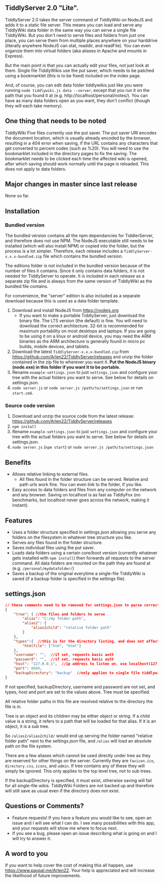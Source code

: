 ## TiddlyServer 2.0 "Lite". 

TiddlyServer 2.0 takes the server command of TiddlyWiki on NodeJS and adds it to a static file server. This means you can load and serve any TiddlyWiki data folder in the same way you can serve a single file TiddlyWiki. But you don't need to serve files and folders from just one place, you can serve them from multiple places anywhere on your harddrive (literally anywhere NodeJS can stat, readdir, and readFile). You can even organize them into virtual folders (aka aliases in Apache and mounts in Express). 

But the main point is that you can actually edit your files, not just look at them. Single file TiddlyWikis use the put saver, which needs to be patched using a bookmarklet (this is to be fixed) included on the index page. 

And, of course, you can edit data folder tiddlywikis just like you were running `node tiddlywiki.js data --server`, except that you run it on the path that you found it at (e.g. http://localhost/personal/notes/). You can have as many data folders open as you want, they don't conflict (though they will each take memory).

## One thing that needs to be noted

TiddlyWiki Five files currently use the put saver. The put saver URI encodes the document location, which is usually already encoded by the browser, resulting in a 404 error when saving, if the URL contains any characters that get converted to percent codes (such as %20). You will need to use the bookmarklet included in the directory pages to fix the saving. The bookmarklet needs to be clicked each time the affected wiki is opened, after which saving should work normally until the page is reloaded. This does not apply to data folders.

## Major changes in master since last release

None so far.

## Installation

### Bundled version

The bundled version contains all the npm dependancies for TiddlerServer, and therefore does not use NPM. The NodeJS executable still needs to be installed (which will also install NPM) or copied into the folder, but the process is a lot simpler. Therefore, each release includes a `TiddlyServer-x.x.x-bundled.zip` file which contains the bundled version.

The editions folder is not included in the bundled version because of the number of files it contains. Since it only contains data folders, it is not needed for TiddlyServer to operate. It is included in each release as a separate zip file and is always from the same version of TiddlyWiki as the bundled file contains. 

For convenience, the "server" edition is also included as a separate download because this is used as a data folder template.

 1. Download and install NodeJS from https://nodejs.org
    - If you want to make a portable TiddlyServer, just download the binary file. The LTS version (the default) is fine. You will need to download the correct architecture. 32-bit is recommended for maximum portability on most desktops and laptops. If you are going to be using it on a linux or android device, you may need the ARM binaries as the ARM architecture is generally found in micro pc builds, mobile devices, and tablets.
 2. Download the latest `TiddlyServer-x.x.x-bundled.zip` from https://github.com/Arlen22/TiddlyServer/releases and unzip the folder contained in the zip file to wherever you want it. __Put the NodeJS binary (node.exe) in this folder if you want it to be portable.__
 3. Rename `example-settings.json` to just `settings.json` and configure your tree with the actual folders you want to serve. See below for details on settings.json.
 4. `node server.js` or `node server.js /path/to/settings.json` or run `start.cmd`.

### Source code version
 1. Download and unzip the source code from the latest release: https://github.com/Arlen22/TiddlyServer/releases
 2. `npm install`
 3. Rename `example-settings.json` to just `settings.json` and configure your tree with the actual folders you want to serve. See below for details on settings.json.
 4. `node server.js` (`npm start`) or `node server.js /path/to/settings.json`

## Benefits
  - Allows relative linking to external files.
    - All files found in the folder structure can be served. Relative and path urls work fine. You can even link to the folder, if you like.
  - Easy access to data folders and files from any computer on the network and any browser. Saving on localhost is as fast as TiddlyFox (no benchmarks, but localhost never goes across the network, making it instant).

## Features
 - Uses a folder structure specified in settings.json allowing you serve any folders on the filesystem in whatever tree structure you like.
 - Serves any files found in the folder structure.
 - Saves individual files using the put saver.
 - Loads data folders using a certain core/boot version (currently whatever gets installed with `npm install`) then forwards all requests to the server command. All data folders are mounted on the path they are found at (e.g. `/personal/mydatafolder/`)
 - Saves a backup of the original everytime a single-file TiddlyWiki is saved (if a backup folder is specified in the settings file).

## settings.json

```json
// these comments need to be removed for settings.json to parse correctly
{
    "tree": { //the files and folders to serve
        "alias": "C:/my folder path",
        "alias2": {
            "alias2child": "relative folder path"
        }
    },
    "types":{  //this is for the directory listing, and does not affect actual operation
        "htmlfile": ["htm", "html"] 
    }, 
    "username": "",  //if set, requests basic auth
    "password": "",  //if set, requests basic auth
    "host": "127.0.0.1",  //ip address to listen on, use localhost(127.0.0.1) to only accept connections from local computer
    "port": 8080,                
    "backupDirectory": "backup"  //only applies to single file tiddlywikis
}
```
If not specified, backupDirectory, username and password are not set, and types, host and port are set to the values above. Tree must be specified.

All relative folder paths in this file are resolved relative to the directory the file is in.

Tree is an object and its children may be either object or string. If a child value is a string, it refers to a path that will be loaded for that alias. If it is an object, it is a sub tree.

So `/alias2/alias2child/` would end up serving the folder named "relative folder path" next to the settings.json file, and `/alias` will load an absolute path on the file system.

There are a few aliases which cannot be used directly under tree as they are reserved for other things on the server. Currently they are `favicon.ico`, `directory.css`, `icons`, and `admin`. If tree contains any of these they will simply be ignored. This only applies to the top level tree, not to sub trees.

If the backupDirectory is specified, it must exist, otherwise saving will fail for all single-file wikis. TiddlyWiki Folders are not backed up and therefore will still save as usual even if the directory does not exist.

## Questions or Comments?
 - Feature requests! If you have a feature you would like to see, open an issue and I will see what I can do. I see many possibilities with this app, and your requests will show me where to focus next.
 - If you see a bug, please open an issue describing what is going on and I will try to answer it.

## A word to you

If you want to help cover the cost of making this all happen, use https://www.paypal.me/Arlen22. Your help is appreciated and will increase the likelihood of future improvements.
